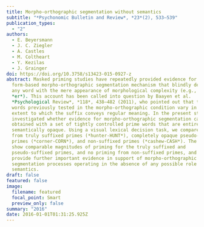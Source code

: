 ```yaml
---
title: Morpho-orthographic segmentation without semantics
subtitle: "*Psychonomic Bulletin and Review*, *23*(2), 533–539"
publication_types:
  - "2"
authors:
  - E. Beyersmann
  - J. C. Ziegler
  - A. Castles
  - M. Coltheart
  - Y. Kezilas
  - J. Grainger
doi: https://doi.org/10.3758/s13423-015-0927-z
abstract: Masked priming studies have repeatedly provided evidence for a
  form-based morpho-orthographic segmentation mechanism that blindly decomposes
  any word with the mere appearance of morphological complexity (e.g., *corn* +
  *er*). This account has been called into question by Baayen et al.
  *Psychological Review*, *118*, 438–482 (2011), who pointed out that the prime
  words previously tested in the morpho-orthographic condition vary in the
  extent to which the suffix conveys regular meaning. In the present study, we
  investigated whether evidence for morpho-orthographic segmentation can be
  obtained with a set of tightly controlled prime words that are entirely
  semantically opaque. Using a visual lexical decision task, we compared priming
  from truly suffixed primes (*hunter-HUNT*), completely opaque pseudo-suffixed
  primes (*corner-CORN*), and non-suffixed primes (*cashew-CASH*). The results
  show comparable magnitudes of priming for the truly suffixed and
  pseudo-suffixed primes, and no priming from non-suffixed primes, and therefore
  provide further important evidence in support of morpho-orthographic
  segmentation processes operating in the absence of any possible role for
  semantics.
draft: false
featured: false
image:
  filename: featured
  focal_point: Smart
  preview_only: false
summary: "2016"
date: 2016-01-01T01:31:25.925Z
---
```


